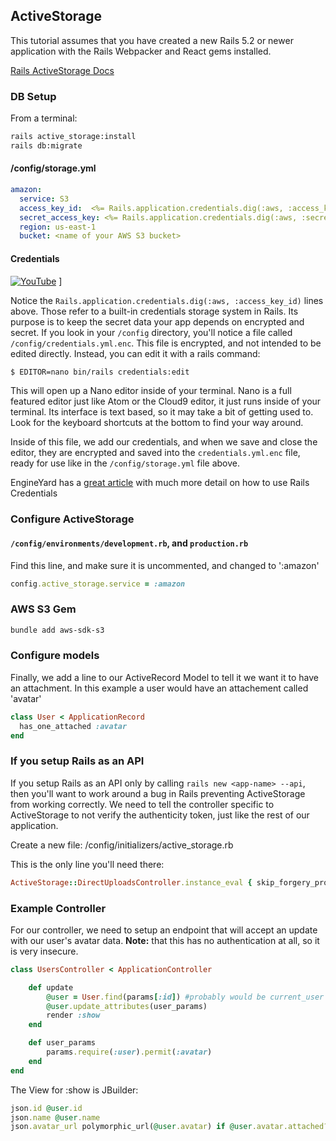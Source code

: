 ## ActiveStorage

This tutorial assumes that you have created a new Rails 5.2 or newer application with the Rails Webpacker and React gems installed.

[Rails ActiveStorage Docs](https://edgeguides.rubyonrails.org/active_storage_overview.html)

### DB Setup

From a terminal:
```bash
rails active_storage:install
rails db:migrate
```

#### /config/storage.yml

```yml
amazon:
  service: S3
  access_key_id:  <%= Rails.application.credentials.dig(:aws, :access_key_id) %>
  secret_access_key: <%= Rails.application.credentials.dig(:aws, :secret_access_key) %>
  region: us-east-1
  bucket: <name of your AWS S3 bucket>
```

#### Credentials
[![YouTube](http://img.youtube.com/vi/9CJBvyFGnvo/0.jpg)](https://www.youtube.com/watch?v=9CJBvyFGnvo)
]

Notice the ```Rails.application.credentials.dig(:aws, :access_key_id)``` lines above.  Those refer to a built-in credentials storage system in Rails.  Its purpose is to keep the secret data your app depends on encrypted and secret.  If you look in your ```/config``` directory, you'll notice a file called ```/config/credentials.yml.enc```.  This file is encrypted, and not intended to be edited directly.  Instead, you can edit it with a rails command:

```bash
$ EDITOR=nano bin/rails credentials:edit
```

This will open up a Nano editor inside of your terminal.  Nano is a full featured editor just like Atom or the Cloud9 editor, it just runs inside of your terminal.  Its interface is text based, so it may take a bit of getting used to.  Look for the keyboard shortcuts at the bottom to find your way around.

Inside of this file, we add our credentials, and when we save and close the editor, they are encrypted and saved into the ```credentials.yml.enc``` file, ready for use like in the ```/config/storage.yml``` file above.

EngineYard has a [great article](https://www.engineyard.com/blog/rails-encrypted-credentials-on-rails-5.2) with much more detail on how to use Rails Credentials

### Configure ActiveStorage

#### ```/config/environments/development.rb```, and ```production.rb```

Find this line, and make sure it is uncommented, and changed to ':amazon'

```ruby
config.active_storage.service = :amazon
```

### AWS S3 Gem

```bash
bundle add aws-sdk-s3
```

### Configure models

Finally, we add a line to our ActiveRecord Model to tell it we want it to have an attachment.  In this example a user would have an attachement called 'avatar'

```ruby
class User < ApplicationRecord
  has_one_attached :avatar
end
```

### If you setup Rails as an API
If you setup Rails as an API only by calling ```rails new <app-name> --api```, then you'll want to work around a bug in Rails preventing ActiveStorage from working correctly.  We need to tell the controller specific to ActiveStorage to not verify the authenticity token, just like the rest of our application.

Create a new file: /config/initializers/active_storage.rb

This is the only line you'll need there:
```ruby
ActiveStorage::DirectUploadsController.instance_eval { skip_forgery_protection }
```

### Example Controller

For our controller, we need to setup an endpoint that will accept an update with our user's avatar data.  **Note:** that this has no authentication at all, so it is very insecure.

```ruby
class UsersController < ApplicationController

    def update
        @user = User.find(params[:id]) #probably would be current_user for you
        @user.update_attributes(user_params)
        render :show
    end

    def user_params
        params.require(:user).permit(:avatar)
    end
end
```

The View for :show is JBuilder:
```ruby
json.id @user.id
json.name @user.name
json.avatar_url polymorphic_url(@user.avatar) if @user.avatar.attached?
```
